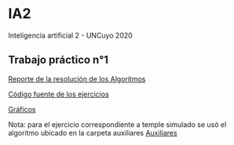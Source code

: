 # IA2
Inteligencia artificial 2 - UNCuyo 2020

## Trabajo práctico n°1
[Reporte de la resolución de los Algoritmos](https://github.com/cabustillo13/IA2/blob/master/TP1_IA2.pdf)

[Código fuente de los ejercicios](https://github.com/cabustillo13/IA2/tree/master/TP1)

[Gráficos](https://github.com/cabustillo13/IA2/tree/master/data)

Nota: para el ejercicio correspondiente a temple simulado se usó el algoritmo ubicado en la carpeta auxiliares [Auxiliares](https://github.com/cabustillo13/IA2/blob/master/Auxiliares/tp1_ej5.py)
